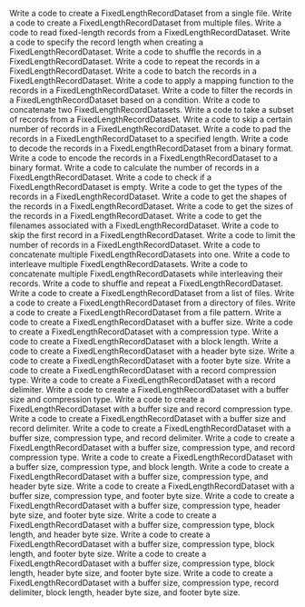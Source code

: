Write a code to create a FixedLengthRecordDataset from a single file.
Write a code to create a FixedLengthRecordDataset from multiple files.
Write a code to read fixed-length records from a FixedLengthRecordDataset.
Write a code to specify the record length when creating a FixedLengthRecordDataset.
Write a code to shuffle the records in a FixedLengthRecordDataset.
Write a code to repeat the records in a FixedLengthRecordDataset.
Write a code to batch the records in a FixedLengthRecordDataset.
Write a code to apply a mapping function to the records in a FixedLengthRecordDataset.
Write a code to filter the records in a FixedLengthRecordDataset based on a condition.
Write a code to concatenate two FixedLengthRecordDatasets.
Write a code to take a subset of records from a FixedLengthRecordDataset.
Write a code to skip a certain number of records in a FixedLengthRecordDataset.
Write a code to pad the records in a FixedLengthRecordDataset to a specified length.
Write a code to decode the records in a FixedLengthRecordDataset from a binary format.
Write a code to encode the records in a FixedLengthRecordDataset to a binary format.
Write a code to calculate the number of records in a FixedLengthRecordDataset.
Write a code to check if a FixedLengthRecordDataset is empty.
Write a code to get the types of the records in a FixedLengthRecordDataset.
Write a code to get the shapes of the records in a FixedLengthRecordDataset.
Write a code to get the sizes of the records in a FixedLengthRecordDataset.
Write a code to get the filenames associated with a FixedLengthRecordDataset.
Write a code to skip the first record in a FixedLengthRecordDataset.
Write a code to limit the number of records in a FixedLengthRecordDataset.
Write a code to concatenate multiple FixedLengthRecordDatasets into one.
Write a code to interleave multiple FixedLengthRecordDatasets.
Write a code to concatenate multiple FixedLengthRecordDatasets while interleaving their records.
Write a code to shuffle and repeat a FixedLengthRecordDataset.
Write a code to create a FixedLengthRecordDataset from a list of files.
Write a code to create a FixedLengthRecordDataset from a directory of files.
Write a code to create a FixedLengthRecordDataset from a file pattern.
Write a code to create a FixedLengthRecordDataset with a buffer size.
Write a code to create a FixedLengthRecordDataset with a compression type.
Write a code to create a FixedLengthRecordDataset with a block length.
Write a code to create a FixedLengthRecordDataset with a header byte size.
Write a code to create a FixedLengthRecordDataset with a footer byte size.
Write a code to create a FixedLengthRecordDataset with a record compression type.
Write a code to create a FixedLengthRecordDataset with a record delimiter.
Write a code to create a FixedLengthRecordDataset with a buffer size and compression type.
Write a code to create a FixedLengthRecordDataset with a buffer size and record compression type.
Write a code to create a FixedLengthRecordDataset with a buffer size and record delimiter.
Write a code to create a FixedLengthRecordDataset with a buffer size, compression type, and record delimiter.
Write a code to create a FixedLengthRecordDataset with a buffer size, compression type, and record compression type.
Write a code to create a FixedLengthRecordDataset with a buffer size, compression type, and block length.
Write a code to create a FixedLengthRecordDataset with a buffer size, compression type, and header byte size.
Write a code to create a FixedLengthRecordDataset with a buffer size, compression type, and footer byte size.
Write a code to create a FixedLengthRecordDataset with a buffer size, compression type, header byte size, and footer byte size.
Write a code to create a FixedLengthRecordDataset with a buffer size, compression type, block length, and header byte size.
Write a code to create a FixedLengthRecordDataset with a buffer size, compression type, block length, and footer byte size.
Write a code to create a FixedLengthRecordDataset with a buffer size, compression type, block length, header byte size, and footer byte size.
Write a code to create a FixedLengthRecordDataset with a buffer size, compression type, record delimiter, block length, header byte size, and footer byte size.